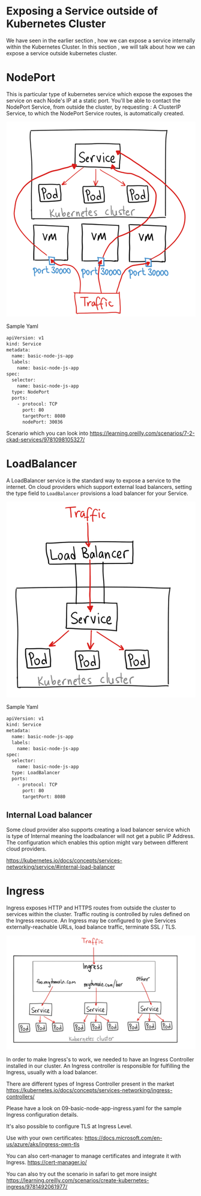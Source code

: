 # Exposing a Service outside of Kubernetes Cluster

We have seen in the earlier section , how we can expose a service internally within the Kubernetes Cluster. 
In this section , we will talk about how we can expose a service outside kubernetes cluster.

# NodePort

This is particular type of kubernetes service which expose the exposes the service on each Node's IP at a static port.
You'll be able to contact the NodePort Service, from outside the cluster, by requesting <NodeIP>:<NodePort>
A ClusterIP Service, to which the NodePort Service routes, is automatically created.

![NodePort](NodePort.png)

Sample Yaml

```
apiVersion: v1
kind: Service
metadata:
  name: basic-node-js-app
  labels:
    name: basic-node-js-app
spec:
  selector:
    name: basic-node-js-app
  type: NodePort
  ports:
    - protocol: TCP
      port: 80
      targetPort: 8080
      nodePort: 30036
```

Scenario which you can look into https://learning.oreilly.com/scenarios/7-2-ckad-services/9781098105327/

# LoadBalancer

A LoadBalancer service is the standard way to expose a service to the internet. On cloud providers which support external load balancers, setting the type field to `LoadBalancer` provisions a load balancer for your Service.

![LoadBalancer](LoadBalancer.png)

Sample Yaml

```
apiVersion: v1
kind: Service
metadata:
  name: basic-node-js-app
  labels:
    name: basic-node-js-app
spec:
  selector:
    name: basic-node-js-app
  type: LoadBalancer
  ports:
    - protocol: TCP
      port: 80
      targetPort: 8080
```

## Internal Load balancer

Some cloud provider also supports creating a load balancer service which is type of Internal meaning the loadbalancer will not get a public IP Address.
The configuration which enables this option might vary between different cloud providers.

https://kubernetes.io/docs/concepts/services-networking/service/#internal-load-balancer

# Ingress

Ingress exposes HTTP and HTTPS routes from outside the cluster to services within the cluster. Traffic routing is controlled by rules defined on the Ingress resource.
An Ingress may be configured to give Services externally-reachable URLs, load balance traffic, terminate SSL / TLS.

![Ingress](Ingress.png)

In order to make Ingress's to work, we needed to have an Ingress Controller installed in our cluster.  An Ingress controller is responsible for fulfilling the Ingress, usually with a load balancer.

There are different types of Ingress Controller present in the market
https://kubernetes.io/docs/concepts/services-networking/ingress-controllers/


Please have a look on 09-basic-node-app-ingress.yaml for the sample Ingress configuration details.

It's also possible to configure TLS at Ingress Level. 

Use with your own certificates: https://docs.microsoft.com/en-us/azure/aks/ingress-own-tls

You can also cert-manager to manage certificates and integrate it with Ingress. https://cert-manager.io/



You can also try out the scenario in safari to get more insight https://learning.oreilly.com/scenarios/create-kubernetes-ingress/9781492061977/